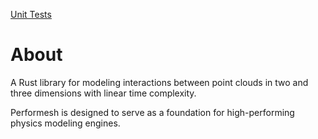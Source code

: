 
[Unit Tests](https://github.com/craigfay/performesh/actions/workflows/unit_tests/badge.svg)

# About

A Rust library for modeling interactions between point clouds in two and three dimensions with linear time complexity.

Performesh is designed to serve as a foundation for high-performing physics modeling engines.

